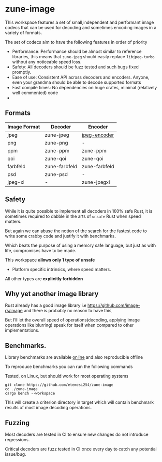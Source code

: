 # zune-image

This workspace features a set of small,independent and performant image codecs that can be used
for decoding and sometimes encoding images in a variety of formats.

The set of codecs aim to have the following features in order of priority

- Performance: Performance should be almost similar to reference libraries, this means that
  `zune-jpeg` should easily replace `libjpeg-turbo` without any noticeable speed loss.
- Safety: All decoders should be fuzz tested and such bugs fixed promptly.
- Ease of use: Consistent API across decoders and encoders.
  Anyone, even your grandma should be able to decode supported formats
- Fast compile times: No dependencies on huge crates, minimal (relatively well commented) code
-

## Formats

| Image Format | Decoder       | Encoder        |
|--------------|---------------|----------------|
| jpeg         | zune-jpeg     | [jpeg-encoder] |
| png          | zune-png      | -              |
| ppm          | zune-ppm      | zune-ppm       |
| qoi          | zune-qoi      | zune-qoi       |
| farbfeld     | zune-farbfeld | zune-farbfeld  |
| psd          | zune-psd      | -              |
| jpeg-xl      | -             | zune-jpegxl    |

## Safety

While it is quite possible to implement all decoders in 100% safe Rust, it is sometimes required
to dabble in the arts of `unsafe` Rust when speed matters.

But again we can abuse the notion of the search for the fastest code to write some crabby code and justify it with
benchmarks.

Which beats the purpose of using a memory safe language, but just as with life, compromises have to be made.

This workspace **allows only 1 type of unsafe**

- Platform specific intrinsics, where speed matters.

All other types are **explicitly forbidden**

## Why yet another image library

Rust already has a good image library i.e https://github.com/image-rs/image
and there is probably no reason to have this,

But I'll let the overall speed of operations(decoding, applying image operations like blurring) speak for itself when
compared to other implementations.

## Benchmarks.

Library benchmarks are available [online] and also reproducible offline

To reproduce benchmarks you can run the following commands

Tested, on Linux, but should work for most operating systems

```shell
git clone https://github.com/etemesi254/zune-image
cd ./zune-image
cargo bench --workspace
```

This will create a criterion directory in target which will contain benchmark
results of most image decoding operations.


[online]:https://etemesi254.github.io/posts/Zune-Benchmarks/

## Fuzzing

Most decoders are tested in CI to ensure new changes do not introduce regressions.

Critical decoders are fuzz tested in CI once every day to catch any potential issue/bug.


[jpeg-encoder]: https://github.com/vstroebel/jpeg-encoder